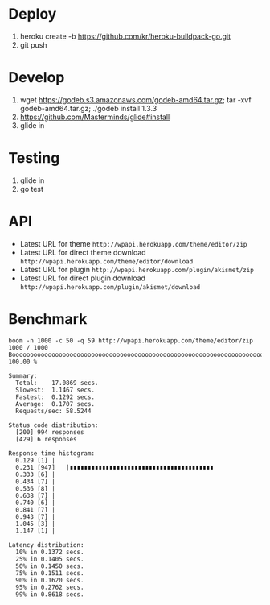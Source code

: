 # Deploy
1. heroku create -b https://github.com/kr/heroku-buildpack-go.git
2. git push


# Develop
1. wget https://godeb.s3.amazonaws.com/godeb-amd64.tar.gz; tar -xvf godeb-amd64.tar.gz; ./godeb install 1.3.3
2. https://github.com/Masterminds/glide#install
3. glide in


# Testing
1. glide in
2. go test


# API

- Latest URL for theme ```http://wpapi.herokuapp.com/theme/editor/zip```
- Latest URL for direct theme download ```http://wpapi.herokuapp.com/theme/editor/download```
- Latest URL for plugin ```http://wpapi.herokuapp.com/plugin/akismet/zip```
- Latest URL for direct plugin download ```http://wpapi.herokuapp.com/plugin/akismet/download```


# Benchmark
```
boom -n 1000 -c 50 -q 59 http://wpapi.herokuapp.com/theme/editor/zip
1000 / 1000 Boooooooooooooooooooooooooooooooooooooooooooooooooooooooooooooooooooooooooooooooooooooooooooooooooooooooooooooooooooooooooooo! 100.00 % 

Summary:
  Total:	17.0869 secs.
  Slowest:	1.1467 secs.
  Fastest:	0.1292 secs.
  Average:	0.1707 secs.
  Requests/sec:	58.5244

Status code distribution:
  [200]	994 responses
  [429]	6 responses

Response time histogram:
  0.129 [1]	|
  0.231 [947]	|∎∎∎∎∎∎∎∎∎∎∎∎∎∎∎∎∎∎∎∎∎∎∎∎∎∎∎∎∎∎∎∎∎∎∎∎∎∎∎∎
  0.333 [6]	|
  0.434 [7]	|
  0.536 [8]	|
  0.638 [7]	|
  0.740 [6]	|
  0.841 [7]	|
  0.943 [7]	|
  1.045 [3]	|
  1.147 [1]	|

Latency distribution:
  10% in 0.1372 secs.
  25% in 0.1405 secs.
  50% in 0.1450 secs.
  75% in 0.1511 secs.
  90% in 0.1620 secs.
  95% in 0.2762 secs.
  99% in 0.8618 secs.
```